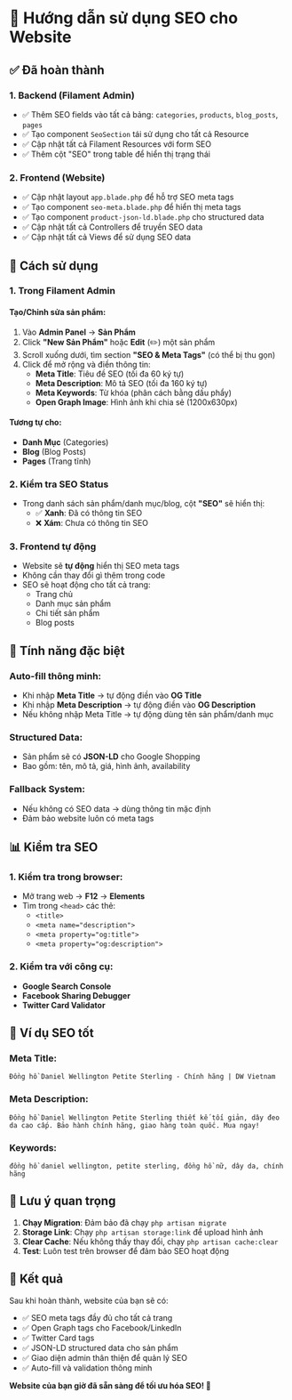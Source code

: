 # 🚀 Hướng dẫn sử dụng SEO cho Website

## ✅ Đã hoàn thành

### 1. **Backend (Filament Admin)**
- ✅ Thêm SEO fields vào tất cả bảng: `categories`, `products`, `blog_posts`, `pages`
- ✅ Tạo component `SeoSection` tái sử dụng cho tất cả Resource
- ✅ Cập nhật tất cả Filament Resources với form SEO
- ✅ Thêm cột "SEO" trong table để hiển thị trạng thái

### 2. **Frontend (Website)**
- ✅ Cập nhật layout `app.blade.php` để hỗ trợ SEO meta tags
- ✅ Tạo component `seo-meta.blade.php` để hiển thị meta tags
- ✅ Tạo component `product-json-ld.blade.php` cho structured data
- ✅ Cập nhật tất cả Controllers để truyền SEO data
- ✅ Cập nhật tất cả Views để sử dụng SEO data

## 🎯 Cách sử dụng

### **1. Trong Filament Admin**

#### Tạo/Chỉnh sửa sản phẩm:
1. Vào **Admin Panel** → **Sản Phẩm**
2. Click **"New Sản Phẩm"** hoặc **Edit** (✏️) một sản phẩm
3. Scroll xuống dưới, tìm section **"SEO & Meta Tags"** (có thể bị thu gọn)
4. Click để mở rộng và điền thông tin:
   - **Meta Title**: Tiêu đề SEO (tối đa 60 ký tự)
   - **Meta Description**: Mô tả SEO (tối đa 160 ký tự)
   - **Meta Keywords**: Từ khóa (phân cách bằng dấu phẩy)
   - **Open Graph Image**: Hình ảnh khi chia sẻ (1200x630px)

#### Tương tự cho:
- **Danh Mục** (Categories)
- **Blog** (Blog Posts)
- **Pages** (Trang tĩnh)

### **2. Kiểm tra SEO Status**
- Trong danh sách sản phẩm/danh mục/blog, cột **"SEO"** sẽ hiển thị:
  - ✅ **Xanh**: Đã có thông tin SEO
  - ❌ **Xám**: Chưa có thông tin SEO

### **3. Frontend tự động**
- Website sẽ **tự động** hiển thị SEO meta tags
- Không cần thay đổi gì thêm trong code
- SEO sẽ hoạt động cho tất cả trang:
  - Trang chủ
  - Danh mục sản phẩm
  - Chi tiết sản phẩm
  - Blog posts

## 🔧 Tính năng đặc biệt

### **Auto-fill thông minh:**
- Khi nhập **Meta Title** → tự động điền vào **OG Title**
- Khi nhập **Meta Description** → tự động điền vào **OG Description**
- Nếu không nhập Meta Title → tự động dùng tên sản phẩm/danh mục

### **Structured Data:**
- Sản phẩm sẽ có **JSON-LD** cho Google Shopping
- Bao gồm: tên, mô tả, giá, hình ảnh, availability

### **Fallback System:**
- Nếu không có SEO data → dùng thông tin mặc định
- Đảm bảo website luôn có meta tags

## 📊 Kiểm tra SEO

### **1. Kiểm tra trong browser:**
- Mở trang web → **F12** → **Elements**
- Tìm trong `<head>` các thẻ:
  - `<title>`
  - `<meta name="description">`
  - `<meta property="og:title">`
  - `<meta property="og:description">`

### **2. Kiểm tra với công cụ:**
- **Google Search Console**
- **Facebook Sharing Debugger**
- **Twitter Card Validator**

## 🎨 Ví dụ SEO tốt

### **Meta Title:**
```
Đồng hồ Daniel Wellington Petite Sterling - Chính hãng | DW Vietnam
```

### **Meta Description:**
```
Đồng hồ Daniel Wellington Petite Sterling thiết kế tối giản, dây đeo da cao cấp. Bảo hành chính hãng, giao hàng toàn quốc. Mua ngay!
```

### **Keywords:**
```
đồng hồ daniel wellington, petite sterling, đồng hồ nữ, dây da, chính hãng
```

## 🚨 Lưu ý quan trọng

1. **Chạy Migration**: Đảm bảo đã chạy `php artisan migrate`
2. **Storage Link**: Chạy `php artisan storage:link` để upload hình ảnh
3. **Clear Cache**: Nếu không thấy thay đổi, chạy `php artisan cache:clear`
4. **Test**: Luôn test trên browser để đảm bảo SEO hoạt động

## 🎉 Kết quả

Sau khi hoàn thành, website của bạn sẽ có:
- ✅ SEO meta tags đầy đủ cho tất cả trang
- ✅ Open Graph tags cho Facebook/LinkedIn
- ✅ Twitter Card tags
- ✅ JSON-LD structured data cho sản phẩm
- ✅ Giao diện admin thân thiện để quản lý SEO
- ✅ Auto-fill và validation thông minh

**Website của bạn giờ đã sẵn sàng để tối ưu hóa SEO! 🚀**
